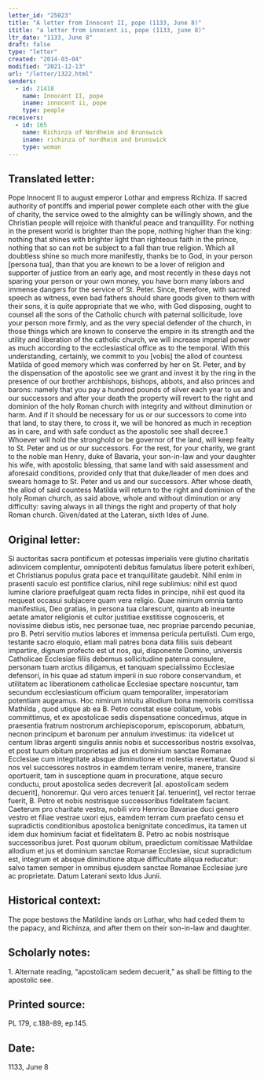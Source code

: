 ```yaml
---
letter_id: "25023"
title: "A letter from Innocent II, pope (1133, June 8)"
ititle: "a letter from innocent ii, pope (1133, june 8)"
ltr_date: "1133, June 8"
draft: false
type: "letter"
created: "2014-03-04"
modified: "2021-12-13"
url: "/letter/1322.html"
senders:
  - id: 21418
    name: Innocent II, pope
    iname: innocent ii, pope
    type: people
receivers:
  - id: 165
    name: Richinza of Nordheim and Brunswick
    iname: richinza of nordheim and brunswick
    type: woman
---
```

<h2> Translated letter:</h2>Pope Innocent II to august emperor Lothar and empress Richiza.
If sacred authority of pontiffs and imperial power complete each other with the glue of charity, the service owed to the almighty can be willingly shown, and the Christian people will rejoice with thankful peace and tranquillity.  For nothing in the present world is brighter than the pope, nothing higher than the king:  nothing that shines with brighter light than righteous faith in the prince, nothing that so can not be subject to a fall than true religion.  Which all doubtless shine so much more manifestly, thanks be to God, in your person [persona tua], than that you are known to be a lover of religion and supporter of justice from an early age, and most recently in these days not sparing your person or your own money, you have born many labors and immense dangers for the service of St. Peter.  Since, therefore, with sacred speech as witness, even bad fathers should share goods given to them with their sons, it is quite appropriate that we who, with God disposing, ought to counsel all the sons of the Catholic church with paternal sollicitude, love your person more firmly, and as the very special defender of the church, in those things which are known to conserve the empire in its strength and the utility and liberation of the catholic church, we will increase imperial power as much according to the ecclesiastical office as to the temporal.
With this understanding, certainly, we commit to you [vobis] the allod of countess Matilda of good memory which was conferred by her on St. Peter, and by the dispensation of the apostolic see we grant and invest it by the ring in the presence of our brother archbishops, bishops, abbots, and also princes and barons:  namely that you pay a hundred pounds of silver each year to us and our successors and after your death the property will revert to the right and dominion of the holy Roman church with integrity and without diminution or harm.  And if it should be necessary for us or our successors to come into that land, to stay there, to cross it, we will be honored as much in reception as in care, and with safe conduct as the apostolic see shall decree.1 Whoever will hold the stronghold or be governor of the land, will keep fealty to St. Peter and us or our successors.  For the rest, for your charity, we grant to the noble man Henry, duke of Bavaria, your son-in-law and your daughter his wife, with apostolic blessing, that same land with said assessment and aforesaid conditions, provided only that that duke/leader of men does and swears homage to St. Peter and us and our successors.  After whose death, the allod of said countess Matilda will return to the right and dominion of the holy Roman church, as said above, whole and without diminution or any difficulty:  saving always in all things the right and property of that holy Roman church.
Given/dated at the Lateran, sixth Ides of June.
<h2 class="mt-4"> Original letter:</h2>Si auctoritas sacra pontificum et potessas imperialis vere glutino charitatis adinvicem complentur, omnipotenti debitus famulatus libere poterit exhiberi, et Christianus populus grata pace et tranquillitate gaudebit. Nihil enim in prasenti saculo est pontifice clarius, nihil rege sublimius: nihil est quod lumine clariore praefulgeat quam recta fides in principe, nihil est quod ita nequeat occasui subjacere quam vera religio. Quae nimirum omnia tanto manifestius, Deo gratias, in persona tua clarescunt, quanto ab ineunte aetate amator religionis et cultor justitiae exstitisse cognosceris, et novissime diebus istis, nec personae tuae, nec propriae parcendo pecuniae, pro B. Petri servitio mutios labores et immensa pericula pertulisti. Cum ergo, testante sacro eloquio, etiam mali patres bona data filiis suis debeant impartire, dignum profecto est ut nos, qui, disponente Domino, universis Catholicae Ecclesiae filiis debemus sollicitudine paterna consulere, personam tuam arctius diligamus, et tanquam specialissimo Ecclesiae defensori, in his quae ad statum imperii in suo robore conservandum, et utilitatem ac liberationem catholicae Ecclesiae spectare noscuntur, tam secundum ecclesiasticum officium quam temporaliter, imperatoriam potentiam augeamus. Hoc nimirum intuitu allodium bona memoris comitissa Mathilda , quod utique ab ea B. Petro constat esse collatum, vobis committimus, et ex apostolicae sedis dispensatione concedimus, atque in praesentia fratrum nostrorum archiepiscoporum, episcoporum, abbatum, necnon principum et baronum per annulum investimus: ita videlicet ut centum libras argenti singulis annis nobis et successoribus nostris exsolvas, et post tuum obitum proprietas ad jus et dominium sanctae Romanae Ecclesiae cum integritate absque diminutione et molestia revertatur. Quod si nos vel successores nostros in eamdem terram venire, manere, transire oportuerit, tam in susceptione quam in procuratione, atque securo conductu, prout apostolica sedes decreverit  [al. apostolicam sedem decuerit], honoremur. Qui vero arces tenuerit [al. tenuerint], vel rector terrae fuerit, B. Petro et nobis nostrisque successoribus fidelitatem faciant. Caeterum pro charitate vestra, nobili viro Henrico Bavariae duci genero vestro et filiae vestrae uxori ejus, eamdem terram cum praefato censu et supradictis conditionibus apostolica benignitate concedimus, ita tamen ut idem dux hominium faciat et fidelitatem B. Petro ac nobis nostrisque successoribus juret. Post quorum obitum, praedictum comitissae Mathildae allodium et jus et dominium sanctae Romanae Ecclesiae, sicut supradictum est, integrum et absque diminutione atque difficultate aliqua reducatur: salvo tamen semper in omnibus ejusdem sanctae Romanae Ecclesiae jure ac proprietate.
Datum Laterani sexto Idus Junii.
<h2 class="mt-4"> Historical context:</h2>The pope bestows the Matildine lands on Lothar, who had ceded them to the papacy, and Richinza, and after them on their son-in-law and daughter.
<h2 class="mt-4"> Scholarly notes:</h2>1. Alternate reading, “apostolicam sedem decuerit,” as shall be fitting to the apostolic see.
<h2 class="mt-4"> Printed source:</h2>PL 179, c.188-89, ep.145.
<h2 class="mt-4"> Date:</h2>1133, June 8